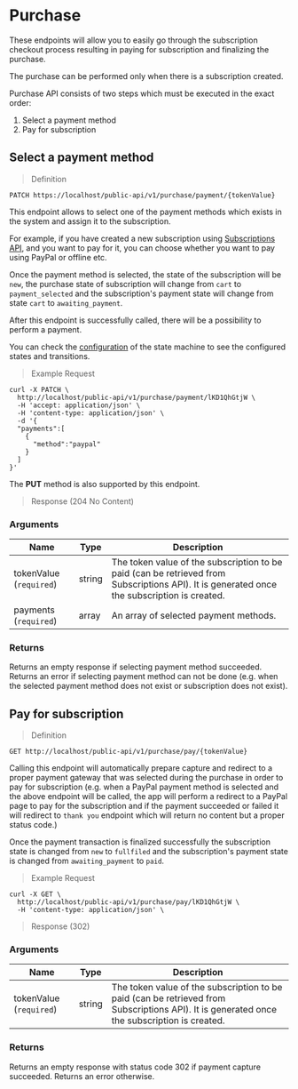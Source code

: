 # Purchase

These endpoints will allow you to easily go through the subscription checkout process resulting in paying for subscription and finalizing the purchase.

The purchase can be performed only when there is a subscription created.

Purchase API consists of two steps which must be executed in the exact order:

1. Select a payment method
2. Pay for subscription

## Select a payment method

> Definition

```shell
PATCH https://localhost/public-api/v1/purchase/payment/{tokenValue}
```

This endpoint allows to select one of the payment methods which exists in the system and assign it to the subscription.

For example, if you have created a new subscription using [Subscriptions API](#subscriptions11), and you want to pay for it, you can choose whether you want to pay using PayPal or offline etc.

Once the payment method is selected, the state of the subscription will be `new`, the purchase state of subscription will change from `cart` to `payment_selected` and the subscription's payment state will change from state `cart` to `awaiting_payment`.

After this endpoint is successfully called, there will be a possibility to perform a payment.

<aside class="notice">You can check the <a href='https://github.com/sourcefabric/payments-hub/blob/master/src/PH/Bundle/CoreBundle/Resources/config/app/state_machine/ph_subscription_checkout.yml'>configuration</a> of the state machine to see the configured states and transitions.</aside>

> Example Request

```shell
curl -X PATCH \
  http://localhost/public-api/v1/purchase/payment/lKD1QhGtjW \
  -H 'accept: application/json' \
  -H 'content-type: application/json' \
  -d '{
  "payments":[
    {
      "method":"paypal"
    }
  ]
}'
```

<aside class="success">
The <b>PUT</b> method is also supported by this endpoint.
</aside>

> Response (204 No Content)

### Arguments

Name | Type | Description
--------- | ------- | -----------
tokenValue \(`required`)| string | The token value of the subscription to be paid (can be retrieved from Subscriptions API). It is generated once the subscription is created.
payments (`required`)| array | An array of selected payment methods.

### Returns 

Returns an empty response if selecting payment method succeeded. Returns an error if selecting payment method can not be done (e.g. when the selected payment method does not exist or subscription does not exist).

## Pay for subscription

> Definition

```shell
GET http://localhost/public-api/v1/purchase/pay/{tokenValue}
```

Calling this endpoint will automatically prepare capture and redirect to a proper payment gateway that was selected during the purchase in order to pay for subscription (e.g. when a PayPal payment method is selected and the above endpoint will be called, the app will perform a redirect to a PayPal page to pay for the subscription and if the payment succeeded or failed it will redirect to `thank you` endpoint which will return no content but a proper status code.)

Once the payment transaction is finalized successfully the subscription state is changed from `new` to `fullfiled` and the subscription's payment state is changed from `awaiting_payment` to `paid`.

> Example Request

```shell
curl -X GET \
  http://localhost/public-api/v1/purchase/pay/lKD1QhGtjW \
  -H 'content-type: application/json' \
```

> Response (302)

### Arguments

Name | Type | Description
--------- | ------- | -----------
tokenValue \(`required`)| string | The token value of the subscription to be paid (can be retrieved from Subscriptions API). It is generated once the subscription is created.

### Returns

Returns an empty response with status code 302 if payment capture succeeded. Returns an error otherwise.
